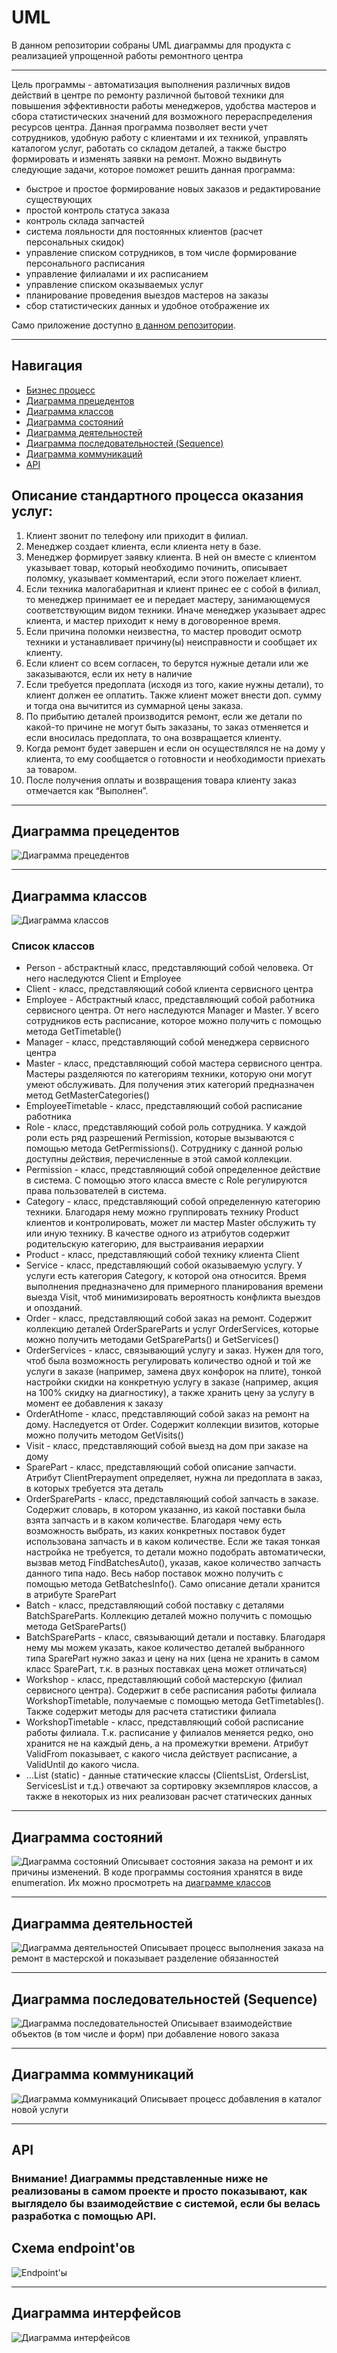 # UML
В данном репозитории собраны UML диаграммы для продукта с реализацией упрощенной работы ремонтного центра
<hr>
<p>Цель программы - автоматизация выполнения различных видов действий в центре по ремонту различной бытовой техники для повышения эффективности работы менеджеров, удобства мастеров и сбора статистических значений для возможного перераспределения ресурсов центра. Данная программа позволяет вести учет сотрудников, удобную работу с клиентами и их техникой, управлять каталогом услуг, работать со складом деталей, а также быстро формировать и изменять заявки на ремонт. Можно выдвинуть следующие задачи, которое поможет решить данная программа:</p>
<ul>
  <li>быстрое и простое формирование новых заказов и редактирование существующих</li>
  <li>простой контроль статуса заказа</li>
  <li>контроль склада запчастей</li>
  <li>система лояльности для постоянных клиентов (расчет персональных скидок)</li>
  <li>управление списком сотрудников, в том числе формирование персонального расписания</li>
  <li>управление филиалами и их расписанием</li>
  <li>управление списком оказываемых услуг</li>
  <li>планирование проведения выездов мастеров на заказы</li>
  <li>сбор статистических данных и удобное отображение их</li>
</ul>

Само приложение доступно [в данном репозитории](https://github.com/SergeiGD/TechServ).

<hr>

## Навигация

- [Бизнес процесс](#описание-стандартного-процесса-оказания-услуг)
- [Диаграмма прецедентов](#диаграмма-прецедентов)
- [Диаграмма классов](#диаграмма-классов)
- [Диаграмма состояний](#диаграмма-состояний)
- [Диаграмма деятельностей](#диаграмма-деятельностей)
- [Диаграмма последовательностей (Sequence)](#диаграмма-последовательностей-sequence)
- [Диаграмма коммуникаций](#диаграмма-коммуникаций)
- [API](#api)

## Описание стандартного процесса оказания услуг:

1)	Клиент звонит по телефону или приходит в филиал.
2)	Менеджер создает клиента, если клиента нету в базе.
3)	Менеджер формирует заявку клиента. В ней он вместе с клиентом указывает товар, который необходимо починить, описывает поломку, указывает комментарий, если этого пожелает клиент.
4)	Если техника малогабаритная и клиент принес ее с собой в филиал, то менеджер принимает ее и передает мастеру, занимающемуся соответствующим видом техники. Иначе менеджер указывает адрес клиента, и мастер приходит к нему в договоренное время.
5)	Если причина поломки неизвестна, то мастер проводит осмотр техники и устанавливает причину(ы) неисправности и сообщает их клиенту.
6)	Если клиент со всем согласен, то берутся нужные детали или же заказываются, если их нету в наличие
7)	Если требуется предоплата (исходя из того, какие нужны детали), то клиент должен ее оплатить. Также клиент может внести доп. сумму и тогда она вычитится из суммарной цены заказа.  
8)	По прибытию деталей производится ремонт, если же детали по какой-то причине не могут быть заказаны, то заказ отменяется и если вносилась предоплата, то она возвращается клиенту.
9)	Когда ремонт будет завершен и если он осуществлялся не на дому у клиента, то ему сообщается о готовности и необходимости приехать за товаром.
10)	После получения оплаты и возвращения товара клиенту заказ отмечается как “Выполнен”.

<hr>

## Диаграмма прецедентов
![](./images/UseCase_TechServ_Sergei.png "Диаграмма прецедентов")

<hr>

## Диаграмма классов
![](./images/Class_TechServ_Sergei.png "Диаграмма классов")

### Список классов
 - Person - абстрактный класс, представляющий собой человека. От него наследуются Client и Employee
 - Client - класс, представляющий собой клиента сервисного центра
 - Employee - Абстрактный класс, представляющий собой работника сервисного центра. От него наследуются Manager и Master. У всего сотрудников есть расписание, которое можно получить с помощью метода GetTimetable()
 - Manager - класс, представляющий собой менеджера сервисного центра
 - Master - класс, представляющий собой мастера сервисного центра. Мастеры разделяются по категориям техники, которую они могут умеют обслуживать. Для получения этих категорий предназначен метод GetMasterCategories()
 - EmployeeTimetable - класс, представляющий собой расписание работника
 - Role - класс, представляющий собой роль сотрудника. У каждой роли есть ряд разрешений Permission, которые вызываются с помощью метода GetPermissions(). Сотруднику с данной ролью доступны действия, перечисленные в этой самой коллекции.
 - Permission - класс, представляющий собой определенное действие в система. С помощью этого класса вместе с Role регулируются права пользователей в система.
 - Category - класс, представляющий собой определенную категорию техники. Благодаря нему можно группировать технику Product клиентов и контролировать, может ли мастер Master обслужить ту или иную технику. В качестве одного из атрибутов содержит родительскую категорию, для выстраивания иерархии
 - Product - класс, представляющий собой технику клиента Client
 - Service - класс, представляющий собой оказываемую услугу. У услуги есть категория Category, к которой она относится. Время выполнения предназначено для примерного планирования времени выезда Visit, чтоб минимизировать вероятность конфликта выездов и опозданий.
 - Order - класс, представляющий собой заказ на ремонт. Содержит коллекцию деталей OrderSpareParts и услуг OrderServices, которые можно получить методами GetSpareParts() и GetServices()
 - OrderServices - класс, связывающий услугу и заказ. Нужен для того, чтоб была возможность регулировать количество одной и той же услуги в заказе (например, замена двух конфорок на плите), тонкой настройки скидки на конкретную услугу в заказе (например, акция на 100% скидку на диагностику), а также хранить цену за услугу в момент ее добавления к заказу
 - OrderAtHome - класс, представляющий собой заказ на ремонт на дому. Наследуется от Order. Содержит коллекции визитов, которые можно получить методом GetVisits()
 - Visit - класс, представляющий собой выезд на дом при заказе на дому
 - SparePart - класс, представляющий собой описание запчасти. Атрибут ClientPrepayment определяет, нужна ли предоплата в заказ, в которых требуется эта деталь
 - OrderSpareParts - класс, представляющий собой запчасть в заказе. Содержит словарь, в котором указанно, из какой поставки была взята запчасть и в каком количестве. Благодаря чему есть возможность выбрать, из каких конкретных поставок будет использована запчасть и в каком количестве. Если же такая тонкая настройка не требуется, то детали можно подобрать автоматически, вызвав метод FindBatchesAuto(), указав, какое количество запчасть данного типа надо. Весь набор поставок можно получить с помощью метода GetBatchesInfo(). Само описание детали хранится в атрибуте SparePart
 - Batch - класс, представляющий собой поставку с деталями BatchSpareParts. Коллекцию деталей можно получить с помощью метода GetSpareParts()
 - BatchSpareParts - класс, связывающий детали и поставку. Благодаря нему мы можем указать, какое количество деталей выбранного типа SparePart нужно заказ и цену на них (цена не хранить в самом класс SparePart, т.к. в разных поставках цена может отличаться)
 - Workshop - класс, представляющий собой мастерскую (филиал сервисного центра). Содержит в себе расписания работы филиала WorkshopTimetable, получаемые с помощью метода GetTimetables(). Также содержит методы для расчета статистики филиала
 - WorkshopTimetable - класс, представляющий собой расписание работы филиала. Т.к. расписание у филиалов меняется редко, оно хранится не на каждый день, а на промежутки времени. Атрибут ValidFrom показывает, с какого числа действует расписание, а ValidUntil до какого числа.
 - ...List (static) - данные статические классы (ClientsList, OrdersList, ServicesList и т.д.) отвечают за сортировку экземпляров классов, а также в некоторых из них реализован расчет статических данных

<hr>

## Диаграмма состояний
![](./images/Statechart_TechServ_Sergei.png "Диаграмма состояний")
Описывает состояния заказа на ремонт и их причины изменений. В коде программы состояния хранятся в виде enumeration. Их можно просмотреть на [диаграмме классов](#диаграмма-классов)

<hr>

## Диаграмма деятельностей
![](./images/Activity_TechServ_Sergei.png "Диаграмма деятельностей")
Описывает процесс выполнения заказа на ремонт в мастерской и показывает разделение обязанностей

<hr>

## Диаграмма последовательностей (Sequence)
![](./images/Sequences_TechServ_AddOrder_Sergei.png "Диаграмма последовательностей")
Описывает взаимодействие объектов (в том числе и форм) при добавление нового заказа

<hr>

## Диаграмма коммуникаций
![](./images/Communication_TechServ_Sergei.png "Диаграмма коммуникаций")
Описывает процесс добавления в каталог новой услуги

<hr>

## API
### Внимание! Диаграммы представленные ниже не реализованы в самом проекте и просто показывают, как выглядело бы взаимодействие с системой, если бы велась разработка с помощью API.  
## Схема endpoint'ов
![](./images/Endpoints_TechServ_Sergei.png "Endpoint'ы")

<hr>

## Диаграмма интерфейсов

![](./images/Interfaces_TechServ_Sergei.png "Диаграмма интерфейсов")
